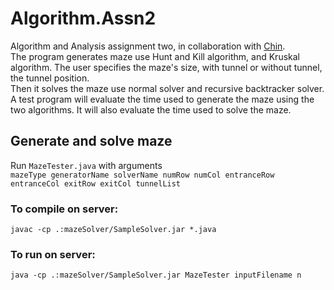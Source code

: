 # Algorithm.Assn2
Algorithm and Analysis assignment two, in collaboration with <a href="https://github.com/CY1223">Chin</a>.  
The program generates maze use Hunt and Kill algorithm, and Kruskal algorithm. The user specifies the maze's size, with tunnel or without tunnel, the tunnel position.    
Then it solves the maze use normal solver and recursive backtracker solver.  
A test program will evaluate the time used to generate the maze using the two algorithms. It will also evaluate the time used to solve the maze.   

## Generate and solve maze  
Run ``MazeTester.java`` with arguments  
``mazeType generatorName solverName numRow numCol entranceRow entranceCol exitRow exitCol tunnelList``   

### To compile on server:  
``javac -cp .:mazeSolver/SampleSolver.jar *.java``  

### To run on server:  
``java -cp .:mazeSolver/SampleSolver.jar MazeTester inputFilename n``   

